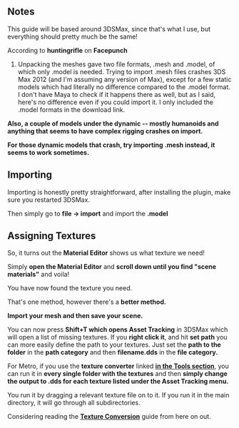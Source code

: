 ## Notes

This guide will be based around 3DSMax, since that's what I use, but everything should pretty much be the same!

According to **huntingrifle** on **Facepunch**

1. Unpacking the meshes gave two file formats, .mesh and .model, of which only .model is needed. Trying to import .mesh files crashes 3DS Max 2012 \(and I'm assuming any version of Max\), except for a few static models which had literally no difference compared to the .model format. I don't have Maya to check if it happens there as well, but as I said, here's no difference even if you could import it. I only included the .model formats in the download link.

**Also, a couple of models under the dynamic -- mostly humanoids and anything that seems to have complex rigging crashes on import.**

**For those dynamic models that crash, try importing .mesh instead, it seems to work sometimes.**

## Importing

Importing is honestly pretty straightforward, after installing the plugin, make sure you restarted 3DSMax.

Then simply go to **file -&gt; import** and import the **.model**

## Assigning Textures

So, it turns out the **Material Editor** shows us what texture we need!

Simply **open the Material Editor** and **scroll down until you find "scene materials"** and voila!

You have now found the texture you need.

That's one method, however there's a **better method.**

**Import your mesh and then save your scene.**

You can now press **Shift+T which opens Asset Tracking** in 3DSMax which will open a list of missing textures. If you **right click it**, and hit **set path** you can more easily define the path to your textures. Just set the **path to the folder** in the **path category** and then **filename.dds** in the **file category.**

For Metro, if you use the **texture converter** linked [**in the Tools section**](/metro-redux/tools.md), you can run it in **every single folder with the textures** and then **simply change the output to .dds for each texture listed under the Asset Tracking menu.**

You run it by dragging a relevant texture file on to it. If you run it in the main directory, it will go through all subdirectories.

Considering reading the [**Texture Conversion**](/metro-redux/texture-conversion.md) guide from here on out.

